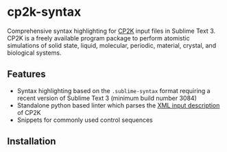 # cp2k-syntax
Comprehensive syntax highlighting for [CP2K](https://www.cp2k.org/ "CP2K Project") input files in Sublime Text 3. CP2K is a freely available program package to perform atomistic simulations of solid state, liquid, molecular, periodic, material, crystal, and biological systems.

## Features
* Syntax highlighting based on the `.sublime-syntax` format requiring a recent version of Sublime Text 3 (minimum build number 3084)
* Standalone python based linter which parses the [XML input description](https://www.cp2k.org/howto:generate_manual?s[]=xml "Generate XML input description") of CP2K
* Snippets for commonly used control sequences

## Installation
